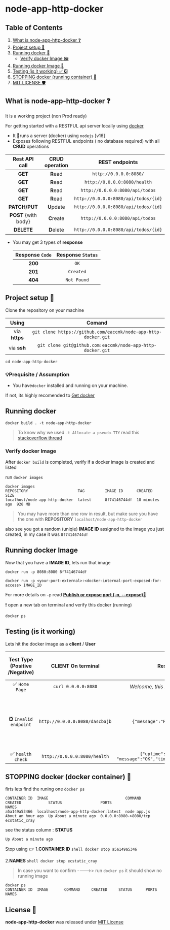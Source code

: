 # node-app-http-docker

## Table of Contents

1. [What is node-app-http-docker ❓](#what-is-node-app-http-docker-)
2. [Project setup 💼](#project-setup-)
3. [Running docker 🐋](#running-docker)
   * [Verify docker Image 🖼️](#verify-docker-image)
4. [Running docker Image 🎽](#running-docker-image)
5. [Testing (is it working) ✅ ❎](#testing-is-it-working)
6. [STOPPING docker (running container) 🛑](#stopping-docker-docker-container-)
7. [MIT LICENSE 🛡️](#license-)

## What is node-app-http-docker ❓

It is a working project (non Prod ready)

For getting started with a RESTFUL api server locally using [docker](https://docs.docker.com/)

* It 🏃runs a server (docker) using `nodejs` [v16]
* Exposes following  RESTFUL endpoints ( no database required) with all **CRUD** operations

|**Rest API** call          | **CRUD** operation | REST endpoints|
|:----:                 |:----:           |:----:|
|**GET**                | **R**ead        | `http://0.0.0.0:8080/`|
|**GET**                | **R**ead        | `http://0.0.0.0:8080/health`|
|**GET**                | **R**ead        | `http://0.0.0.0:8080/api/todos`|
|**GET**                | **R**ead        | `http://0.0.0.0:8080/api/todos/{id}`|
|**PATCH/PUT**          | **U**pdate      | `http://0.0.0.0:8080/api/todos/{id}`|
|**POST** {with body}   | **C**reate      | `http://0.0.0.0:8080/api/todos`|
|**DELETE**             | **D**elete      | `http://0.0.0.0:8080/api/todos/{id}` |

* You may get 3 types of **response**

  |Response `Code`  | Response `Status` |
  |:---------------:|:-----------------:|
  |     **200**     |       `OK`        |
  |     **201**     |     `Created`     |
  |     **404**     |    `Not Found`    |
  
## Project setup 💼

Clone the repository on your machine

|**Using** | **Comand** |
|:---:|:---:|
|via **https**|```git clone https://github.com/eaccmk/node-app-http-docker.git``` |
|via **ssh**|```git clone git@github.com:eaccmk/node-app-http-docker.git``` |

```shell
cd node-app-http-docker
```

### 💡Prequisite / Assumption

* You have`docker` installed and running on your machine.

If not, its highly recomended to [Get docker](https://docs.docker.com/get-docker/)

## Running docker

```shell
docker build . -t node-app-http-docker
```

> To know why we used `-t Allocate a pseudo-TTY` read this [stackoverflow thread](https://stackoverflow.com/a/40026942)

### Verify docker Image

After `docker build` is completed, verify if a docker image is created and listed

run `docker images`

```shell
docker images
REPOSITORY                      TAG         IMAGE ID      CREATED         SIZE
localhost/node-app-http-docker  latest      8f74146744df  18 minutes ago  928 MB
```

 > You may have more than one row in result, but make sure you have the one with  **REPOSITORY** `localhost/node-app-http-docker`

also see you got a random (uniqie) **IMAGE ID** assigned to the image you just created, in my case it was `8f74146744df`

## Running docker Image

Now that you have a **IMAGE ID**, lets run that image

```shell
docker run -p 8080:8080 8f74146744df
```

`docker run -p <your-port-external>:<docker-internal-port-exposed-for-access> IMAGE_ID`

For more details on `-p`  read [**Publish or expose port (-p, --expose)**🔗](https://docs.docker.com/engine/reference/commandline/run/#publish-or-expose-port--p---expose)

❗ open a new tab on terminal and verify this docker (running)

```shell
docker ps
```

## Testing (is it working)

Lets hit the docker image as a **client** / **User**

|Test Type (Positive /Negative) |**CLIENT** On terminal | Response | **SERVER** (if Docker running with logs) |
|:----:|:---:|:---:|:---:|
|✅ `Home Page` |`curl 0.0.0.0:8080`| *Welcome, this is your Home page* | `CalledGET : /`|
|❎ `Invalid endpoint`|`http://0.0.0.0:8080/dascbajb` |`{"message":"Route not found"}`|`CalledGET : /dascbajb` This endpoint is not implemented / unavailable at the moment !!|
| ✅ `health check` | `http://0.0.0.0:8080/health` |`{"uptime":29.560686169, "message":"OK","timestamp":1644057630652}`|`CalledGET : /health`|

## STOPPING docker (docker container) 🛑

firts lets find the  runing one
`docker ps`

```shell
CONTAINER ID  IMAGE                                  COMMAND      CREATED            STATUS                 PORTS                   NAMES
a5a149a53466  localhost/node-app-http-docker:latest  node app.js  About an hour ago  Up About a minute ago  0.0.0.0:8080->8080/tcp  ecstatic_cray
```

see the status column : **STATUS**

```shell
Up About a minute ago
```

Stop using 👉
1.**CONTAINER ID**
    ```shell
    docker stop a5a149a5346
    ```

2.**NAMES**
    ```shell
    docker stop ecstatic_cray
    ```

> In case you want to confirm ---->> run `docker ps` it should show no running image

```shell
docker ps
CONTAINER ID  IMAGE       COMMAND     CREATED     STATUS      PORTS       NAMES
```

## License 🔰

**node-app-http-docker** was released under [MIT License](LICENSE)
